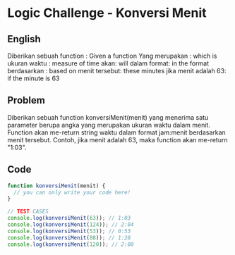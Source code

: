 # Logic Challenge - Konversi Menit

## English
Diberikan sebuah function : Given a function
Yang merupakan : which is
ukuran waktu : measure of time
akan: will
dalam format: in the format
berdasarkan : based on
menit tersebut: these minutes
jika menit adalah 63: if the minute is 63

## Problem

Diberikan sebuah function konversiMenit(menit) yang 
menerima satu parameter berupa angka yang merupakan 
ukuran waktu dalam menit. 
Function akan me-return string waktu dalam format 
jam:menit berdasarkan menit tersebut. Contoh, jika menit adalah 63, 
maka function akan me-return "1:03".

## Code

```JavaScript
function konversiMenit(menit) {
  // you can only write your code here!
}

// TEST CASES
console.log(konversiMenit(63)); // 1:03
console.log(konversiMenit(124)); // 2:04
console.log(konversiMenit(53)); // 0:53
console.log(konversiMenit(88)); // 1:28
console.log(konversiMenit(120)); // 2:00
```
